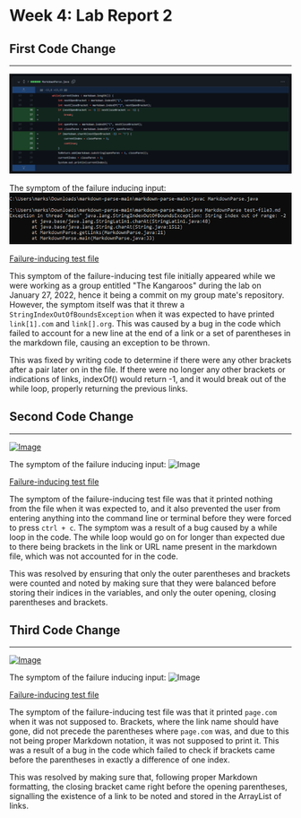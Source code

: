 # Week 4: Lab Report 2

## First Code Change
***
[![Image](Screenshots/lab_report_2/third_markdownparse_diff.png)](https://github.com/kate-romero/markdown-parse/commit/18338e18d96325dbf23e57ad0c1c9cf106c3ed39)

The symptom of the failure inducing input:
![Image](Screenshots/lab_report_2/string_index_out_of_range.png)

[Failure-inducing test file](https://github.com/kate-romero/markdown-parse/blob/18338e18d96325dbf23e57ad0c1c9cf106c3ed39/test-file3.md)

This symptom of the failure-inducing test file initially appeared while we were working as a group entitled "The Kangaroos" 
during the lab on January 27, 2022, hence it being a commit on my group mate's repository. However, the symptom itself 
was that it threw a ```StringIndexOutOfBoundsException``` when it was expected to have printed ```link[1].com``` and 
```link[].org```. This was caused by a bug in the code which failed to account for a new line at the end of a link or a set 
of parentheses in the markdown file, causing an exception to be thrown.

This was fixed by writing code to determine if there were any other brackets after a pair later on in the file. If there 
were no longer any other brackets or indications of links, indexOf() would return -1, and it would break out of the while 
loop, properly returning the previous links.

## Second Code Change
***
[![Image](Screenshots/lab_report_2/first_markdownparse_diff.png)](https://github.com/msioson/markdown-parse/commit/73678d33dc1583846189449fba83f3d9f2d8b295)

The symptom of the failure inducing input:
![Image](Screenshots/lab_report_2/while_loop_created_from_my_test_file.png)

[Failure-inducing test file](https://github.com/msioson/markdown-parse/blob/73678d33dc1583846189449fba83f3d9f2d8b295/my-link-file.md)

The symptom of the failure-inducing test file was that it printed nothing from the file when it was expected to,
and it also prevented the user from entering anything into the command line or terminal before they were forced to press ```ctrl + c```.
The symptom was a result of a bug caused by a while loop in the code. The while loop would go on for longer than expected 
due to there being brackets in the link or URL name present in the markdown file, which was not accounted for in the code.

This was resolved by ensuring that only the outer parentheses and brackets were counted and noted by making sure that 
they were balanced before storing their indices in the variables, and only the outer opening, closing parentheses and brackets.

## Third Code Change
***
[![Image](Screenshots/lab_report_2/second_markdownparse_diff.png)](https://github.com/msioson/markdown-parse/commit/37b1365f3e1dec9eb19965255544771d099e9aa4)

The symptom of the failure inducing input:
![Image](Screenshots/lab_report_2/test_file_5_error_1.png)

[Failure-inducing test file](https://github.com/msioson/markdown-parse/blob/37b1365f3e1dec9eb19965255544771d099e9aa4/test-file5.md)

The symptom of the failure-inducing test file was that it printed ```page.com``` when it was not supposed to. Brackets, 
where the link name should have gone, did not precede the parentheses where ```page.com``` was, and due to this not being 
proper Markdown notation, it was not supposed to print it. This was a result of a bug in the code which failed to check
if brackets came before the parentheses in exactly a difference of one index.

This was resolved by making sure that, following proper Markdown formatting, the closing bracket came right before the
opening parentheses, signalling the existence of a link to be noted and stored in the ArrayList of links.